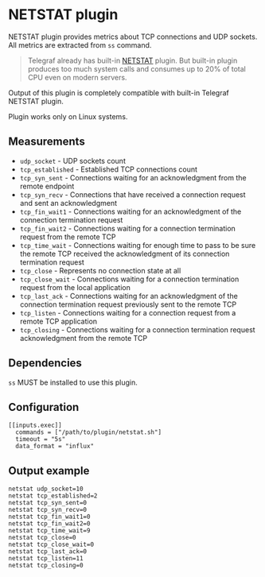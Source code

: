 # NETSTAT plugin

NETSTAT plugin provides metrics about TCP connections and UDP sockets.
All metrics are extracted from `ss` command.

> Telegraf already has built-in [NETSTAT](https://github.com/influxdata/telegraf/blob/master/plugins/inputs/system/NETSTAT_README.md) plugin.
> But built-in plugin produces too much system calls and consumes up to 20% of total CPU even on modern servers.


Output of this plugin is completely compatible with built-in Telegraf NETSTAT plugin.

Plugin works only on Linux systems.

## Measurements

- `udp_socket` - UDP sockets count
- `tcp_established` - Established TCP connections count
- `tcp_syn_sent` - Connections waiting for an acknowledgment from the remote endpoint
- `tcp_syn_recv` - Connections that have received a connection request and sent an acknowledgment
- `tcp_fin_wait1` - Connections waiting for an acknowledgment of the connection termination request
- `tcp_fin_wait2` - Connections waiting for a connection termination request from the remote TCP
- `tcp_time_wait` - Connections waiting for enough time to pass to be sure the remote TCP received the acknowledgment of its connection termination request
- `tcp_close` - Represents no connection state at all
- `tcp_close_wait` - Connections waiting for a connection termination request from the local application
- `tcp_last_ack` - Connections waiting for an acknowledgment of the connection termination request previously sent to the remote TCP
- `tcp_listen` - Connections waiting for a connection request from a remote TCP application
- `tcp_closing` - Connections waiting for a connection termination request acknowledgment from the remote TCP

## Dependencies

`ss` MUST be installed to use this plugin.

## Configuration

```
[[inputs.exec]]
  commands = ["/path/to/plugin/netstat.sh"]
  timeout = "5s"
  data_format = "influx"
```

## Output example

```
netstat udp_socket=10
netstat tcp_established=2
netstat tcp_syn_sent=0
netstat tcp_syn_recv=0
netstat tcp_fin_wait1=0
netstat tcp_fin_wait2=0
netstat tcp_time_wait=9
netstat tcp_close=0
netstat tcp_close_wait=0
netstat tcp_last_ack=0
netstat tcp_listen=11
netstat tcp_closing=0
```
